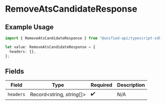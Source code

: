 # RemoveAtsCandidateResponse

## Example Usage

```typescript
import { RemoveAtsCandidateResponse } from "@unified-api/typescript-sdk/sdk/models/operations";

let value: RemoveAtsCandidateResponse = {
  headers: {},
};
```

## Fields

| Field                      | Type                       | Required                   | Description                |
| -------------------------- | -------------------------- | -------------------------- | -------------------------- |
| `headers`                  | Record<string, *string*[]> | :heavy_check_mark:         | N/A                        |